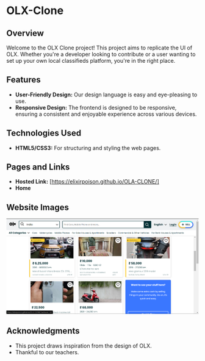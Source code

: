 # OLX-Clone

## Overview
Welcome to the OLX Clone project! This project aims to replicate the UI of OLX. Whether you're a developer looking to contribute or a user wanting to set up your own local classifieds platform, you're in the right place.

## Features
- **User-Friendly Design:** Our design language is easy and eye-pleasing to use.
- **Responsive Design:** The frontend is designed to be responsive, ensuring a consistent and enjoyable experience across various devices.

## Technologies Used
- **HTML5/CSS3:** For structuring and styling the web pages.
  
## Pages and Links
- **Hosted Link:** [https://elixirpoison.github.io/OLA-CLONE/]
- **Home**


## Website Images
![Website Screenshot](photos/OLX_UI_IMAGE.png)


## Acknowledgments
- This project draws inspiration from the design of OLX.
- Thankful to our teachers.

